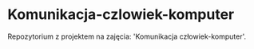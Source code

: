 # Komunikacja-czlowiek-komputer
Repozytorium z projektem na zajęcia: 'Komunikacja człowiek-komputer'.
